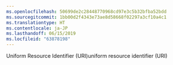 ```yaml
---
ms.openlocfilehash: 50699de2c28448770968cd97e3c5b32bfba52bdd
ms.sourcegitcommit: 1bb00d2f4343e73ae8d58668f02297a3cf10a4c1
ms.translationtype: HT
ms.contentlocale: ja-JP
ms.lasthandoff: 06/15/2019
ms.locfileid: "63878198"
---
```

<span data-ttu-id="9c66a-101">Uniform Resource Identifier (URI)</span><span class="sxs-lookup"><span data-stu-id="9c66a-101">uniform resource identifier (URI)</span></span>